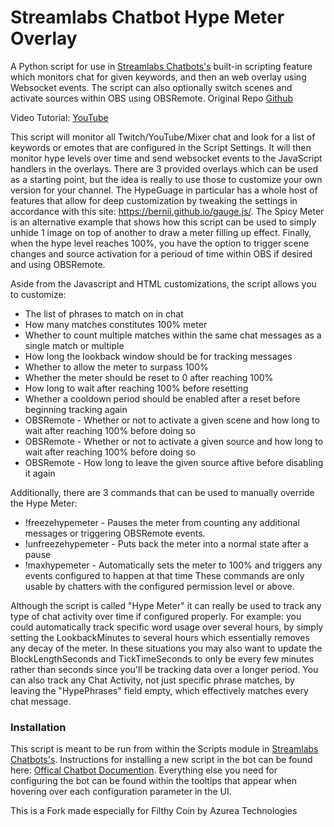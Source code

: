 # Streamlabs Chatbot Hype Meter Overlay
A Python script for use in [Streamlabs Chatbots's](https://streamlabs.com/chatbot) built-in scripting feature which monitors chat for given keywords, and then an web overlay using Websocket events. 
The script can also optionally switch scenes and activate sources within OBS using OBSRemote. 
Original Repo [Github](https://github.com/HyperNeon/Streamlabs-Chatbot-Hype-Meter-Overlay)

Video Tutorial: [YouTube](https://youtu.be/ZifIbMVmTBc)

This script will monitor all Twitch/YouTube/Mixer chat and look for a list of keywords or emotes that are configured in the Script Settings. It will then monitor hype levels over time and send websocket events to the JavaScript handlers in the overlays. There are 3 provided overlays which can be used as a starting point, but the idea is really to use those to customize your own version for your channel. The HypeGuage in particular has a whole host of features that allow for deep customization by tweaking the settings in accordance with this site: https://bernii.github.io/gauge.js/. The Spicy Meter is an alternative example that shows how this script can be used to simply unhide 1 image on top of another to draw a meter filling up effect. Finally, when the hype level reaches 100%, you have the option to trigger scene changes and source activation for a perioud of time within OBS if desired and using OBSRemote.

Aside from the Javascript and HTML customizations, the script allows you to customize:
* The list of phrases to match on in chat
* How many matches constitutes 100% meter
* Whether to count multiple matches within the same chat messages as a single match or multiple
* How long the lookback window should be for tracking messages
* Whether to allow the meter to surpass 100%
* Whether the meter should be reset to 0 after reaching 100%
* How long to wait after reaching 100% before resetting
* Whether a cooldown period should be enabled after a reset before beginning tracking again
* OBSRemote - Whether or not to activate a given scene and how long to wait after reaching 100% before doing so
* OBSRemote - Whether or not to activate a given source and how long to wait after reaching 100% before doing so
* OBSRemote - How long to leave the given source aftive before disabling it again


Additionally, there are 3 commands that can be used to manually override the Hype Meter:
* !freezehypemeter - Pauses the meter from counting any additional messages or triggering OBSRemote events. 
* !unfreezehypemeter - Puts back the meter into a normal state after a pause
* !maxhypemeter - Automatically sets the meter to 100% and triggers any events configured to happen at that time
These commands are only usable by chatters with the configured permission level or above. 

Although the script is called "Hype Meter" it can really be used to track any type of chat activity over time if configured properly. For example: you could automatically track specific word usage over several hours, by simply setting the LookbackMinutes to several hours which essentially removes any decay of the meter. In these situations you may also want to update the BlockLengthSeconds and TickTimeSeconds to only be every few minutes rather than seconds since you'll be tracking data over a longer period. You can also track any Chat Activity, not just specific phrase matches, by leaving the "HypePhrases" field empty, which effectively matches every chat message.

### Installation
This script is meant to be run from within the Scripts module in [Streamlabs Chatbots's](https://streamlabs.com/chatbot).
Instructions for installing a new script in the bot can be found here: [Offical Chatbot Documention](https://streamlabs.com/chatbot#Documentation.pdf).
Everything else you need for configuring the bot can be found within the tooltips that appear when hovering over each configuration parameter in the UI.

This is a Fork made especially for Filthy Coin   by Azurea Technologies
